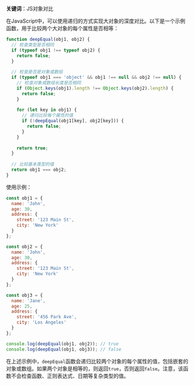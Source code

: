 **关键词**：JS对象对比

在JavaScript中，可以使用递归的方式实现大对象的深度对比。以下是一个示例函数，用于比较两个大对象的每个属性是否相等：

```javascript
function deepEqual(obj1, obj2) {
  // 检查类型是否相同
  if (typeof obj1 !== typeof obj2) {
    return false;
  }
  
  // 检查是否是对象或数组
  if (typeof obj1 === 'object' && obj1 !== null && obj2 !== null) {
    // 检查对象或数组长度是否相同
    if (Object.keys(obj1).length !== Object.keys(obj2).length) {
      return false;
    }
  
    for (let key in obj1) {
      // 递归比较每个属性的值
      if (!deepEqual(obj1[key], obj2[key])) {
        return false;
      }
    }
    
    return true;
  }
  
  // 比较基本类型的值
  return obj1 === obj2;
}
```

使用示例：

```javascript
const obj1 = {
  name: 'John',
  age: 30,
  address: {
    street: '123 Main St',
    city: 'New York'
  }
};

const obj2 = {
  name: 'John',
  age: 30,
  address: {
    street: '123 Main St',
    city: 'New York'
  }
};

const obj3 = {
  name: 'Jane',
  age: 25,
  address: {
    street: '456 Park Ave',
    city: 'Los Angeles'
  }
};

console.log(deepEqual(obj1, obj2)); // true
console.log(deepEqual(obj1, obj3)); // false
```

在上述示例中，`deepEqual`函数会递归比较两个对象的每个属性的值，包括嵌套的对象或数组。如果两个对象是相等的，则返回`true`，否则返回`false`。注意，该函数不会检查函数、正则表达式、日期等复杂类型的值。
